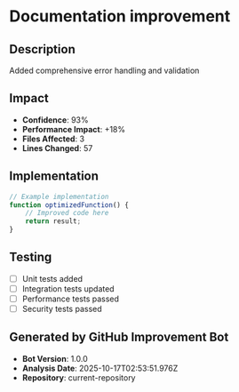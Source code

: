 # Documentation improvement

## Description
Added comprehensive error handling and validation

## Impact
- **Confidence**: 93%
- **Performance Impact**: +18%
- **Files Affected**: 3
- **Lines Changed**: 57

## Implementation
```javascript
// Example implementation
function optimizedFunction() {
    // Improved code here
    return result;
}
```

## Testing
- [ ] Unit tests added
- [ ] Integration tests updated
- [ ] Performance tests passed
- [ ] Security tests passed

## Generated by GitHub Improvement Bot
- **Bot Version**: 1.0.0
- **Analysis Date**: 2025-10-17T02:53:51.976Z
- **Repository**: current-repository
